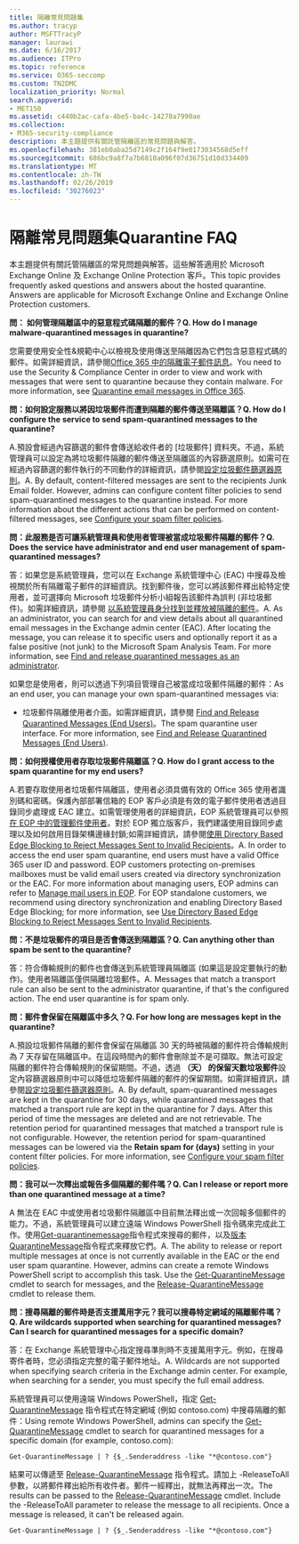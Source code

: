 ```yaml
---
title: 隔離常見問題集
ms.author: tracyp
author: MSFTTracyP
manager: laurawi
ms.date: 6/16/2017
ms.audience: ITPro
ms.topic: reference
ms.service: O365-seccomp
ms.custom: TN2DMC
localization_priority: Normal
search.appverid:
- MET150
ms.assetid: c440b2ac-cafa-4be5-ba4c-14278a7990ae
ms.collection:
- M365-security-compliance
description: 本主題提供有關託管隔離區的常見問題與解答。
ms.openlocfilehash: 381eb0aba25d7149c2f164f9e0173034568d5eff
ms.sourcegitcommit: 686bc9a8f7a7b6810a096f07d36751d10d334409
ms.translationtype: MT
ms.contentlocale: zh-TW
ms.lasthandoff: 02/26/2019
ms.locfileid: "30276023"
---
```

# <a name="quarantine-faq"></a><span data-ttu-id="0b1d4-103">隔離常見問題集</span><span class="sxs-lookup"><span data-stu-id="0b1d4-103">Quarantine FAQ</span></span>

<span data-ttu-id="0b1d4-p101">本主題提供有關託管隔離區的常見問題與解答。這些解答適用於 Microsoft Exchange Online 及 Exchange Online Protection 客戶。</span><span class="sxs-lookup"><span data-stu-id="0b1d4-p101">This topic provides frequently asked questions and answers about the hosted quarantine. Answers are applicable for Microsoft Exchange Online and Exchange Online Protection customers.</span></span>
  
 <span data-ttu-id="0b1d4-106">**問： 如何管理隔離區中的惡意程式碼隔離的郵件？**</span><span class="sxs-lookup"><span data-stu-id="0b1d4-106">**Q. How do I manage malware-quarantined messages in quarantine?**</span></span>
  
<span data-ttu-id="0b1d4-p102">您需要使用安全性&amp;規範中心以檢視及使用傳送至隔離因為它們包含惡意程式碼的郵件。如需詳細資訊，請參閱[Office 365 中的隔離電子郵件訊息](https://support.office.com/article/Quarantine-email-messages-in-Office-365-4c234874-015e-4768-8495-98fcccfc639b)。</span><span class="sxs-lookup"><span data-stu-id="0b1d4-p102">You need to use the Security &amp; Compliance Center in order to view and work with messages that were sent to quarantine because they contain malware. For more information, see [Quarantine email messages in Office 365](https://support.office.com/article/Quarantine-email-messages-in-Office-365-4c234874-015e-4768-8495-98fcccfc639b).</span></span>
  
 <span data-ttu-id="0b1d4-109">**問：如何設定服務以將因垃圾郵件而遭到隔離的郵件傳送至隔離區？**</span><span class="sxs-lookup"><span data-stu-id="0b1d4-109">**Q. How do I configure the service to send spam-quarantined messages to the quarantine?**</span></span>
  
<span data-ttu-id="0b1d4-p103">A.預設會經過內容篩選的郵件會傳送給收件者的 [垃圾郵件] 資料夾。不過，系統管理員可以設定為將垃圾郵件隔離的郵件傳送至隔離區的內容篩選原則。如需可在經過內容篩選的郵件執行的不同動作的詳細資訊，請參閱[設定垃圾郵件篩選器原則](configure-your-spam-filter-policies.md)。</span><span class="sxs-lookup"><span data-stu-id="0b1d4-p103">A. By default, content-filtered messages are sent to the recipients Junk Email folder. However, admins can configure content filter policies to send spam-quarantined messages to the quarantine instead. For more information about the different actions that can be performed on content-filtered messages, see [Configure your spam filter policies](configure-your-spam-filter-policies.md).</span></span>
  
 <span data-ttu-id="0b1d4-114">**問：此服務是否可讓系統管理員和使用者管理被當成垃圾郵件隔離的郵件？**</span><span class="sxs-lookup"><span data-stu-id="0b1d4-114">**Q. Does the service have administrator and end user management of spam-quarantined messages?**</span></span>
  
<span data-ttu-id="0b1d4-p104">答：如果您是系統管理員，您可以在 Exchange 系統管理中心 (EAC) 中搜尋及檢視關於所有隔離電子郵件的詳細資訊。找到郵件後，您可以將該郵件釋出給特定使用者，並可選擇向 Microsoft 垃圾郵件分析小組報告該郵件為誤判 (非垃圾郵件)。如需詳細資訊，請參閱 [以系統管理員身分找到並釋放被隔離的郵件](find-and-release-quarantined-messages-as-an-administrator.md)。</span><span class="sxs-lookup"><span data-stu-id="0b1d4-p104">A. As an administrator, you can search for and view details about all quarantined email messages in the Exchange admin center (EAC). After locating the message, you can release it to specific users and optionally report it as a false positive (not junk) to the Microsoft Spam Analysis Team. For more information, see [Find and release quarantined messages as an administrator](find-and-release-quarantined-messages-as-an-administrator.md).</span></span>
  
<span data-ttu-id="0b1d4-119">如果您是使用者，則可以透過下列項目管理自己被當成垃圾郵件隔離的郵件：</span><span class="sxs-lookup"><span data-stu-id="0b1d4-119">As an end user, you can manage your own spam-quarantined messages via:</span></span> 
  
- <span data-ttu-id="0b1d4-p105">垃圾郵件隔離使用者介面。如需詳細資訊，請參閱 [Find and Release Quarantined Messages (End Users)](http://technet.microsoft.com/library/e439b560-827a-4807-abd3-6b861c1ff786.aspx)。</span><span class="sxs-lookup"><span data-stu-id="0b1d4-p105">The spam quarantine user interface. For more information, see [Find and Release Quarantined Messages (End Users)](http://technet.microsoft.com/library/e439b560-827a-4807-abd3-6b861c1ff786.aspx).</span></span>
        
 <span data-ttu-id="0b1d4-122">**問：如何授權使用者存取垃圾郵件隔離區？**</span><span class="sxs-lookup"><span data-stu-id="0b1d4-122">**Q. How do I grant access to the spam quarantine for my end users?**</span></span>
  
<span data-ttu-id="0b1d4-p106">A.若要存取使用者垃圾郵件隔離區，使用者必須具備有效的 Office 365 使用者識別碼和密碼。保護內部部署信箱的 EOP 客戶必須是有效的電子郵件使用者透過目錄同步處理或 EAC 建立。如需管理使用者的詳細資訊，EOP 系統管理員可以參照[在 EOP 中的管理郵件使用者](eop/manage-mail-users-in-eop.md)。對於 EOP 獨立版客戶，我們建議使用目錄同步處理以及如何啟用目錄架構邊緣封鎖;如需詳細資訊，請參閱[使用 Directory Based Edge Blocking to Reject Messages Sent to Invalid Recipients](http://technet.microsoft.com/library/ca7b7416-92ed-40ad-abdb-695be46ea2e4.aspx)。</span><span class="sxs-lookup"><span data-stu-id="0b1d4-p106">A. In order to access the end user spam quarantine, end users must have a valid Office 365 user ID and password. EOP customers protecting on-premises mailboxes must be valid email users created via directory synchronization or the EAC. For more information about managing users, EOP admins can refer to [Manage mail users in EOP](eop/manage-mail-users-in-eop.md). For EOP standalone customers, we recommend using directory synchronization and enabling Directory Based Edge Blocking; for more information, see [Use Directory Based Edge Blocking to Reject Messages Sent to Invalid Recipients](http://technet.microsoft.com/library/ca7b7416-92ed-40ad-abdb-695be46ea2e4.aspx).</span></span>
  
 <span data-ttu-id="0b1d4-128">**問：不是垃圾郵件的項目是否會傳送到隔離區？**</span><span class="sxs-lookup"><span data-stu-id="0b1d4-128">**Q. Can anything other than spam be sent to the quarantine?**</span></span>
  
<span data-ttu-id="0b1d4-p107">答：符合傳輸規則的郵件也會傳送到系統管理員隔離區 (如果這是設定要執行的動作)。使用者隔離區僅供隔離垃圾郵件。</span><span class="sxs-lookup"><span data-stu-id="0b1d4-p107">A. Messages that match a transport rule can also be sent to the administrator quarantine, if that's the configured action. The end user quarantine is for spam only.</span></span>
  
 <span data-ttu-id="0b1d4-132">**問：郵件會保留在隔離區中多久？**</span><span class="sxs-lookup"><span data-stu-id="0b1d4-132">**Q. For how long are messages kept in the quarantine?**</span></span>
  
<span data-ttu-id="0b1d4-p108">A.預設垃圾郵件隔離的郵件會保留在隔離區 30 天的時被隔離的郵件符合傳輸規則為 7 天存留在隔離區中。在這段時間內的郵件會刪除並不是可擷取。無法可設定隔離的郵件符合傳輸規則的保留期間。不過，透過 **（天） 的保留天數垃圾郵件**設定內容篩選器原則中可以降低垃圾郵件隔離的郵件的保留期間。如需詳細資訊，請參閱[設定垃圾郵件篩選器原則](configure-your-spam-filter-policies.md)。</span><span class="sxs-lookup"><span data-stu-id="0b1d4-p108">A. By default, spam-quarantined messages are kept in the quarantine for 30 days, while quarantined messages that matched a transport rule are kept in the quarantine for 7 days. After this period of time the messages are deleted and are not retrievable. The retention period for quarantined messages that matched a transport rule is not configurable. However, the retention period for spam-quarantined messages can be lowered via the **Retain spam for (days)** setting in your content filter policies. For more information, see [Configure your spam filter policies](configure-your-spam-filter-policies.md).</span></span>
  
 <span data-ttu-id="0b1d4-139">**問：我可以一次釋出或報告多個隔離的郵件嗎？**</span><span class="sxs-lookup"><span data-stu-id="0b1d4-139">**Q. Can I release or report more than one quarantined message at a time?**</span></span>
  
<span data-ttu-id="0b1d4-p109">A 無法在 EAC 中或使用者垃圾郵件隔離區中目前無法釋出或一次回報多個郵件的能力。不過，系統管理員可以建立遠端 Windows PowerShell 指令碼來完成此工作。使用[Get-quarantinemessage](http://technet.microsoft.com/library/88026da1-8dbc-49e7-80e8-112a32773c34.aspx)指令程式來搜尋的郵件，以及[版本 QuarantineMessage](http://technet.microsoft.com/library/4a3aa05c-238f-46f2-b8dd-b0e3c38eab3e.aspx)指令程式來釋放它們。</span><span class="sxs-lookup"><span data-stu-id="0b1d4-p109">A. The ability to release or report multiple messages at once is not currently available in the EAC or the end user spam quarantine. However, admins can create a remote Windows PowerShell script to accomplish this task. Use the [Get-QuarantineMessage](http://technet.microsoft.com/library/88026da1-8dbc-49e7-80e8-112a32773c34.aspx) cmdlet to search for messages, and the [Release-QuarantineMessage](http://technet.microsoft.com/library/4a3aa05c-238f-46f2-b8dd-b0e3c38eab3e.aspx) cmdlet to release them.</span></span> 
  
 <span data-ttu-id="0b1d4-144">**問：搜尋隔離的郵件時是否支援萬用字元？我可以搜尋特定網域的隔離郵件嗎？**</span><span class="sxs-lookup"><span data-stu-id="0b1d4-144">**Q. Are wildcards supported when searching for quarantined messages? Can I search for quarantined messages for a specific domain?**</span></span>
  
<span data-ttu-id="0b1d4-p110">答：在 Exchange 系統管理中心指定搜尋準則時不支援萬用字元。例如，在搜尋寄件者時，您必須指定完整的電子郵件地址。</span><span class="sxs-lookup"><span data-stu-id="0b1d4-p110">A. Wildcards are not supported when specifying search criteria in the Exchange admin center. For example, when searching for a sender, you must specify the full email address.</span></span>
  
<span data-ttu-id="0b1d4-148">系統管理員可以使用遠端 Windows PowerShell，指定 [Get-QuarantineMessage](http://technet.microsoft.com/library/88026da1-8dbc-49e7-80e8-112a32773c34.aspx) 指令程式在特定網域 (例如 contoso.com) 中搜尋隔離的郵件：</span><span class="sxs-lookup"><span data-stu-id="0b1d4-148">Using remote Windows PowerShell, admins can specify the [Get-QuarantineMessage](http://technet.microsoft.com/library/88026da1-8dbc-49e7-80e8-112a32773c34.aspx) cmdlet to search for quarantined messages for a specific domain (for example, contoso.com):</span></span> 
  
```
Get-QuarantineMessage | ? {$_.Senderaddress -like "*@contoso.com"}
```

<span data-ttu-id="0b1d4-p111">結果可以傳遞至 [Release-QuarantineMessage](http://technet.microsoft.com/library/4a3aa05c-238f-46f2-b8dd-b0e3c38eab3e.aspx) 指令程式。請加上 -ReleaseToAll 參數，以將郵件釋出給所有收件者。郵件一經釋出，就無法再釋出一次。</span><span class="sxs-lookup"><span data-stu-id="0b1d4-p111">The results can be passed to the [Release-QuarantineMessage](http://technet.microsoft.com/library/4a3aa05c-238f-46f2-b8dd-b0e3c38eab3e.aspx) cmdlet. Include the -ReleaseToAll parameter to release the message to all recipients. Once a message is released, it can't be released again.</span></span> 
  
```
Get-QuarantineMessage | ? {$_.Senderaddress -like "*@contoso.com"}
```


